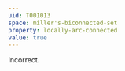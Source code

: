 ```yaml
---
uid: T001013
space: miller's-biconnected-set
property: locally-arc-connected
value: true
---
```

Incorrect.


